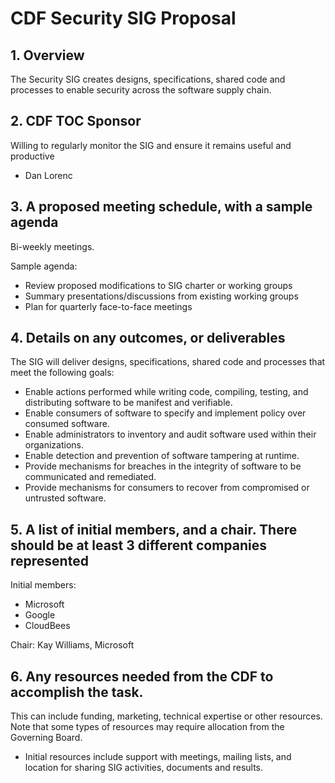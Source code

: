 # CDF Security SIG Proposal

## 1. Overview
The Security SIG creates designs, specifications, shared code and processes to enable security across the software supply chain.

## 2. CDF TOC Sponsor
Willing to regularly monitor the SIG and ensure it remains useful and productive
* Dan Lorenc

## 3. A proposed meeting schedule, with a sample agenda
Bi-weekly meetings.

Sample agenda:
* Review proposed modifications to SIG charter or working groups
* Summary presentations/discussions from existing working groups
* Plan for quarterly face-to-face meetings

## 4. Details on any outcomes, or deliverables

The SIG will deliver designs, specifications, shared code and processes that meet the following goals:
* Enable actions performed while writing code, compiling, testing, and distributing software to be manifest and verifiable.
* Enable consumers of software to specify and implement policy over consumed software.
* Enable administrators to inventory and audit software used within their organizations.
* Enable detection and prevention of software tampering at runtime.
* Provide mechanisms for breaches in the integrity of software to be communicated and remediated. 
* Provide mechanisms for consumers to recover from compromised or untrusted software.

## 5. A list of initial members, and a chair. There should be at least 3 different companies represented

Initial members:
* Microsoft
* Google
* CloudBees

Chair: Kay Williams, Microsoft

## 6. Any resources needed from the CDF to accomplish the task.
This can include funding, marketing, technical expertise or other resources. Note that some types of resources may require allocation from the Governing Board.

* Initial resources include support with meetings, mailing lists, and location for sharing SIG activities, documents and results.
